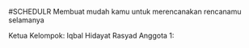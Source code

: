 #SCHEDULR
Membuat mudah kamu untuk merencanakan rencanamu selamanya

Ketua Kelompok: Iqbal Hidayat Rasyad
Anggota 1:

